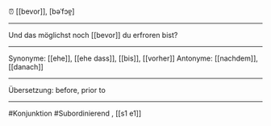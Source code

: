 ⏰ [[bevor]], [bəˈfɔɐ̯]

---
Und das möglichst noch [[bevor]] du erfroren bist?

---
Synonyme: [[ehe]], [[ehe dass]], [[bis]], [[vorher]]
Antonyme: [[nachdem]], [[danach]]

---
Übersetzung: before, prior to

---
#Konjunktion #Subordinierend
, [[s1 e1]]